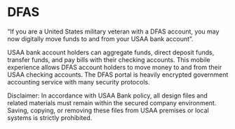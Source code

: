 # DFAS
“If you are a United States military veteran with a DFAS account, you may now digitally move funds to and from your USAA bank account”.

USAA bank account holders can aggregate funds, direct deposit funds, transfer funds, and pay bills with their checking accounts.  This mobile experience allows DFAS account holders to move money to and from their USAA checking accounts.  The DFAS portal is heavily encrypted government accounting service with many security protocols.

Disclaimer:
In accordance with USAA Bank policy, all design files and related materials must remain within the secured company environment. Saving, copying, or removing these files from USAA premises or local systems is strictly prohibited.
